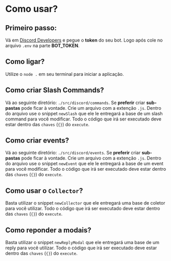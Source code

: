 # Como usar?
## Primeiro passo:
Vá em [Discord Developers](https://discord.com/developers/applications) e pegue o **token** do seu bot.
Logo após cole no arquivo `.env` na parte __**BOT_TOKEN**__.

## Como ligar?
Utilize o `node .` em seu terminal para iniciar a aplicação.

## Como criar Slash Commands?
Vá ao seguinte diretório: `./src/discord/commands`.
Se __preferir__ criar **sub-pastas** pode ficar à vontade.
Crie um arquivo com a extenção `.js`.
Dentro do arquivo use o snippet `newSlash` que ele le entregará a base de um slash command para você modificar.
Todo o código que irá ser executado deve estar dentro das `chaves` (`{}`) do `execute`.

## Como criar events?
Vá ao seguinte diretório: `./src/discord/events`.
Se __preferir__ criar **sub-pastas** pode ficar à vontade.
Crie um arquivo com a extenção `.js`.
Dentro do arquivo use o snippet `newEvent` que ele le entregará a base de um event para você modificar.
Todo o código que irá ser executado deve estar dentro das `chaves` (`{}`) do `execute`.

## Como usar o `Collector`?
Basta utilizar o snippet `newCollector` que ele entregará uma base de coletor para você utilizar.
Todo o código que irá ser executado deve estar dentro das `chaves` (`{}`) do `execute`.

## Como reponder a modais?
Basta utilizar o snippet `newReplyModal` que ele entregará uma base de um reply para você utilizar.
Todo o código que irá ser executado deve estar dentro das `chaves` (`{}`) do `execute`.
